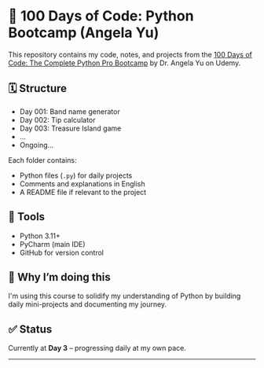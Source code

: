 # 🐍 100 Days of Code: Python Bootcamp (Angela Yu)

This repository contains my code, notes, and projects from the [100 Days of Code: The Complete Python Pro Bootcamp](https://www.udemy.com/course/100-days-of-code/) by Dr. Angela Yu on Udemy.

## 🗓️ Structure

- Day 001: Band name generator
- Day 002: Tip calculator
- Day 003: Treasure Island game
- ...
- Ongoing...

Each folder contains:
- Python files (`.py`) for daily projects
- Comments and explanations in English
- A README file if relevant to the project

## 🚀 Tools

- Python 3.11+
- PyCharm (main IDE)
- GitHub for version control

## 📌 Why I’m doing this

I'm using this course to solidify my understanding of Python by building daily mini-projects and documenting my journey.

## ✅ Status

Currently at **Day 3** – progressing daily at my own pace.

---

